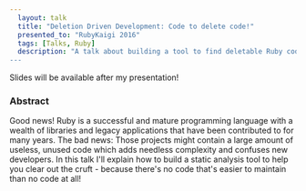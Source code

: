 ```yaml
---
  layout: talk
  title: "Deletion Driven Development: Code to delete code!"
  presented_to: "RubyKaigi 2016"
  tags: [Talks, Ruby]
  description: "A talk about building a tool to find deletable Ruby code, presented to RubyKaigi 2016 in Kyoto, Japan.
---
```


Slides will be available after my presentation!

### Abstract

Good news! Ruby is a successful and mature programming language with a wealth
of libraries and legacy applications that have been contributed to for many
years. The bad news: Those projects might contain a large amount of useless,
unused code which adds needless complexity and confuses new developers. In this
talk I'll explain how to build a static analysis tool to help you clear out the
cruft - because there's no code that's easier to maintain than no code at all!

